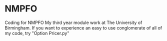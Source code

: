 # NMPFO
Coding for NMPFO
My third year module work at The University of Birmingham. If you want to experience an easy to use conglomerate of all of my code, try "Option Pricer.py"
